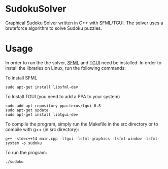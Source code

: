 # SudokuSolver
Graphical Sudoku Solver written in C++ with SFML/TGUI. The solver uses a bruteforce algorithm to solve Sudoku puzzles.

# Usage
In order to run the the solver, [SFML](https://www.sfml-dev.org/) and [TGUI](https://tgui.eu/) need be installed. In order to install the libraries on Linux, run the following commands:

To install SFML
```
sudo apt-get install libsfml-dev
```
To Install TGUI (you need to add a PPA to your system)
```
sudo add-apt-repository ppa:texus/tgui-0.8
sudo apt-get update
sudo apt-get install libtgui-dev
```

To compile the program, simply run the Makefile in the src directory or to compile with g++ (in src directory):
```
g++ -std=c++14 main.cpp -ltgui -lsfml-graphics -lsfml-window -lsfml-system -o sudoku
```

To run the program:
```
./sudoku
```
